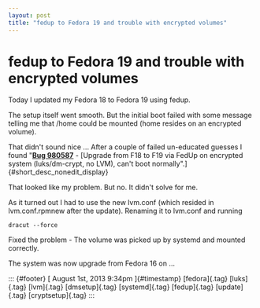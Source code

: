 ```yaml
---
layout: post
title: "fedup to Fedora 19 and trouble with encrypted volumes"
---
```



fedup to Fedora 19 and trouble with encrypted volumes
=====================================================

Today I updated my Fedora 18 to Fedora 19 using fedup.

The setup itself went smooth. But the initial boot failed with some
message telling me that /home could be mounted (home resides on an
encrypted volume).

That didn't sound nice ... After a couple of failed un-educated guesses
I found
"[**Bug 980587**](https://bugzilla.redhat.com/show_bug.cgi?id=980587) -
[Upgrade from F18 to F19 via FedUp on encrypted system (luks/dm-crypt,
no LVM), can't boot normally".]{#short_desc_nonedit_display}

That looked like my problem. But no. It didn't solve for me.

As it turned out I had to use the new lvm.conf (which resided in
lvm.conf.rpmnew after the update). Renaming it to lvm.conf and running

    dracut --force

Fixed the problem - The volume was picked up by systemd and mounted
correctly.

The system was now upgrade from Fedora 16 on ...

::: {#footer}
[ August 1st, 2013 9:34pm ]{#timestamp} [fedora]{.tag} [luks]{.tag}
[lvm]{.tag} [dmsetup]{.tag} [systemd]{.tag} [fedup]{.tag} [update]{.tag}
[cryptsetup]{.tag}
:::
